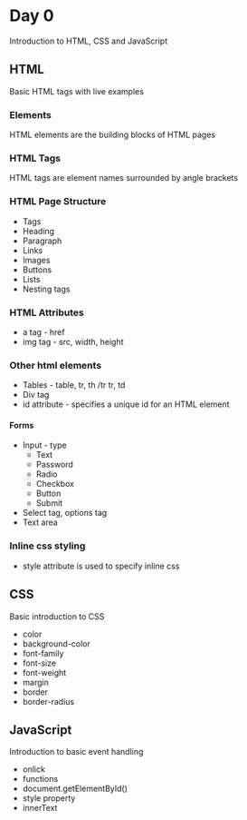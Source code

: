 # Day 0

Introduction to HTML, CSS and JavaScript

## HTML

Basic HTML tags with live examples

### Elements
HTML elements are the building blocks of HTML pages

### HTML Tags
HTML tags are element names surrounded by angle brackets

### HTML Page Structure

- Tags
- Heading
- Paragraph
- Links
- Images
- Buttons
- Lists
- Nesting tags

### HTML Attributes
- a tag - href
- img tag - src, width, height

### Other html elements

- Tables - table, tr, th /tr tr, td 
- Div tag 
- id attribute - specifies a unique id for an HTML element

#### Forms

- Input - type
    - Text 
    - Password
    - Radio
    - Checkbox
    - Button
    - Submit
- Select tag, options tag
- Text area

### Inline css styling

- style attribute is used to specify inline css

## CSS

Basic introduction to CSS

- color
- background-color
- font-family
- font-size
- font-weight
- margin
- border
- border-radius

## JavaScript

Introduction to basic event handling

- onlick
- functions
- document.getElementById()
- style property
- innerText
